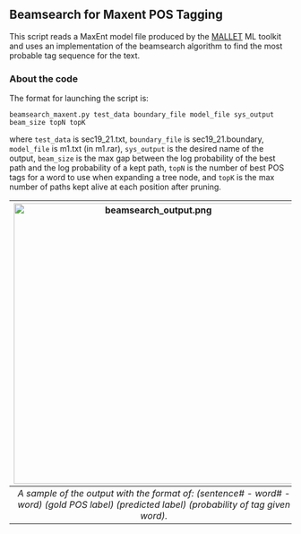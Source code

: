 
Beamsearch for Maxent POS Tagging
---

This script reads a MaxEnt model file produced by the [MALLET](http://mallet.cs.umass.edu/) ML toolkit and uses an implementation of the beamsearch algorithm to find the most probable tag sequence for the text.

### About the code

The format for launching the script is:  

```beamsearch_maxent.py test_data boundary_file model_file sys_output beam_size topN topK```

where ```test_data``` is sec19_21.txt, ```boundary_file``` is sec19_21.boundary, ```model_file``` is m1.txt (in m1.rar), ```sys_output``` is the desired name of the output, ```beam_size``` is the max gap between the log probability of the best path and the log probability of a kept path, ```topN``` is the number of best POS tags for a word to use when expanding a tree node, and ```topK``` is the max number of paths kept alive at each position after pruning.

| <img src="beamsearch_output.png" alt="beamsearch_output.png" width="500"/> | 
|:--:| 
| *A sample of the output with the format of: (sentence# - word# - word) (gold POS label) (predicted label) (probability of tag given word).* |
